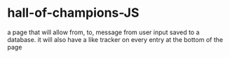 # hall-of-champions-JS
a page that will allow from, to, message from user input saved to a database. it will also have a like tracker on every entry at the bottom of the page

